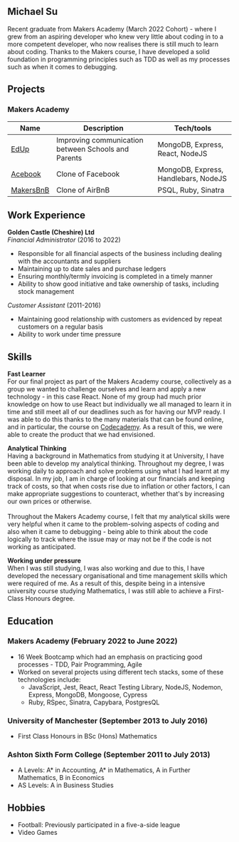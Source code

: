 ## Michael Su
Recent graduate from Makers Academy (March 2022 Cohort) - where I grew from an aspiring developer who knew very little about coding in to a more competent developer, who now realises there is still much to learn about coding. Thanks to the Makers course, I have developed a solid foundation in programming principles such as TDD as well as my processes such as when it comes to debugging.  

## Projects
### Makers Academy
| Name                         | Description       | Tech/tools        |
| ---------------------------- | ----------------- | ----------------- |
| [EdUp](https://github.com/jmcnally17/EdUp) | Improving communication between Schools and Parents  | MongoDB, Express, React, NodeJS |
| [Acebook](https://github.com/jmcnally17/acebook-zark-muckerberg) | Clone of Facebook | MongoDB, Express, Handlebars, NodeJS |
| [MakersBnB](https://github.com/monenavarro/makers_bnb) | Clone of AirBnB | PSQL, Ruby, Sinatra |


## Work Experience
**Golden Castle (Cheshire) Ltd**  
_Financial Administrator_ (2016 to 2022) 
- Responsible for all financial aspects of the business including dealing with the accountants and suppliers
- Maintaining up to date sales and purchase ledgers
- Ensuring monthly/termly invoicing is completed in a timely manner
- Ability to show good initiative and take ownership of tasks, including stock management

_Customer Assistant_ (2011-2016)
- Maintaining good relationship with customers as evidenced by repeat customers on a regular basis
- Ability to work under time pressure


## Skills
**Fast Learner**\
For our final project as part of the Makers Academy course, collectively as a group we wanted to challenge ourselves and learn and apply a new technology - in this case React. None of my group had much prior knowledge on how to use React but individually we all managed to learn it in time and still meet all of our deadlines such as for having our MVP ready. I was able to do this thanks to the many materials that can be found online, and in particular, the course on [Codecademy](https://www.codecademy.com/learn/react-101). As a result of this, we were able to create the product that we had envisioned.

**Analytical Thinking**\
Having a background in Mathematics from studying it at University, I have been able to develop my analytical thinking. Throughout my degree, I was working daily to approach and solve problems using what I had learnt at my disposal. In my job, I am in charge of looking at our financials and keeping track of costs, so that when costs rise due to inflation or other factors, I can make appropriate suggestions to counteract, whether that's by increasing our own prices or otherwise.\
\
Throughout the Makers Academy course, I felt that my analytical skills were very helpful when it came to the problem-solving aspects of coding and also when it came to debugging - being able to think about the code logically to track where the issue may or may not be if the code is not working as anticipated.

**Working under pressure**\
When I was still studying, I was also working and due to this, I have developed the necessary organisational and time management skills which were required of me. As a result of this, despite being in a intensive university course studying Mathematics, I was still able to achieve a First-Class Honours degree.

## Education
### Makers Academy (February 2022 to June 2022)
- 16 Week Bootcamp which had an emphasis on practicing good processes - TDD, Pair Programming, Agile
- Worked on several projects using different tech stacks, some of these technologies include:
  - JavaScript, Jest, React, React Testing Library, NodeJS, Nodemon, Express, MongoDB, Mongoose, Cypress
  - Ruby, RSpec, Sinatra, Capybara, PostgresQL

### University of Manchester (September 2013 to July 2016)
- First Class Honours in BSc (Hons) Mathematics 

### Ashton Sixth Form College (September 2011 to July 2013)
- A Levels: A* in Accounting, A* in Mathematics, A in Further Mathematics, B in Economics
- AS Levels: A in Business Studies

## Hobbies
- Football: Previously participated in a five-a-side league
- Video Games
